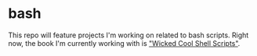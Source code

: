 # bash

This repo will feature projects I'm working on related to bash scripts. Right now, the book I'm currently working with is ["Wicked Cool Shell Scripts"](http://www.amazon.com/Wicked-Cool-Shell-Scripts-Taylor/dp/1593270127/ref=sr_1_1?ie=UTF8&qid=1455693190&sr=8-1&keywords=wicked+cool+shell).
